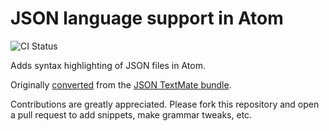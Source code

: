 # JSON language support in Atom
![CI Status](https://github.com/atom/language-json/actions/workflows/main.yml/badge.svg)

Adds syntax highlighting of JSON files in Atom.

Originally [converted](http://flight-manual.atom.io/hacking-atom/sections/converting-from-textmate) from the [JSON TextMate bundle](https://github.com/textmate/json.tmbundle).

Contributions are greatly appreciated. Please fork this repository and open a pull request to add snippets, make grammar tweaks, etc.
